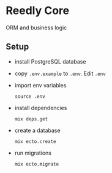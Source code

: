 # Reedly Core

ORM and business logic


## Setup

  * install PostgreSQL database

  * copy `.env.example` to `.env`. Edit `.env`

  * import env variables

        source .env

  * install dependencies

        mix deps.get

  * create a database

        mix ecto.create

  * run migrations

        mix ecto.migrate
